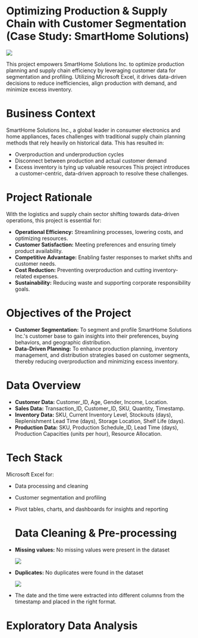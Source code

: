 # Optimizing Production & Supply Chain with Customer Segmentation (Case Study: SmartHome Solutions)

![](cover.png)

This project empowers SmartHome Solutions Inc. to optimize production planning and supply chain efficiency by leveraging customer data for segmentation and profiling. Utilizing Microsoft Excel, it drives data-driven decisions to reduce inefficiencies, align production with demand, and minimize excess inventory.

# Business Context
SmartHome Solutions Inc., a global leader in consumer electronics and home appliances, faces challenges with traditional supply chain planning methods that rely heavily on historical data. This has resulted in:
- Overproduction and underproduction cycles
- Disconnect between production and actual customer demand
- Excess inventory is tying up valuable resources
This project introduces a customer-centric, data-driven approach to resolve these challenges.

# Project Rationale
With the logistics and supply chain sector shifting towards data-driven operations, this project is essential for:
- **Operational Efficiency:** Streamlining processes, lowering costs, and optimizing resources.
- **Customer Satisfaction:** Meeting preferences and ensuring timely product availability.
- **Competitive Advantage:** Enabling faster responses to market shifts and customer needs.
- **Cost Reduction:** Preventing overproduction and cutting inventory-related expenses.
- **Sustainability:** Reducing waste and supporting corporate responsibility goals.

# Objectives of the Project
- **Customer Segmentation:** To segment and profile SmartHome Solutions Inc.'s customer base to gain insights into their preferences, buying behaviors, and geographic distribution.
- **Data-Driven Planning:** To enhance production planning, inventory management, and distribution strategies based on customer segments, thereby reducing overproduction and minimizing excess inventory.

# Data Overview
- **Customer Data:** Customer_ID, Age, Gender, Income, Location.
- **Sales Data:** Transaction_ID, Customer_ID, SKU, Quantity, Timestamp.
- **Inventory Data:** SKU, Current Inventory Level, Stockouts (days),	Replenishment Lead Time (days), Storage Location,	Shelf Life (days).
- **Production Data:** SKU,	Production Schedule_ID,	Lead Time (days),	Production Capacities (units per hour),	Resource Allocation.

# Tech Stack
Microsoft Excel for:
- Data processing and cleaning
- Customer segmentation and profiling
- Pivot tables, charts, and dashboards for insights and reporting

  # Data Cleaning & Pre-processing
- **Missing values:** No missing values were present in the dataset

  ![](missing.png)

  
- **Duplicates:** No duplicates were found in the dataset

  ![](dupilcate.png)

  
- The date and the time were extracted into different columns from the timestamp and placed in the right format.

# Exploratory Data Analysis



  
